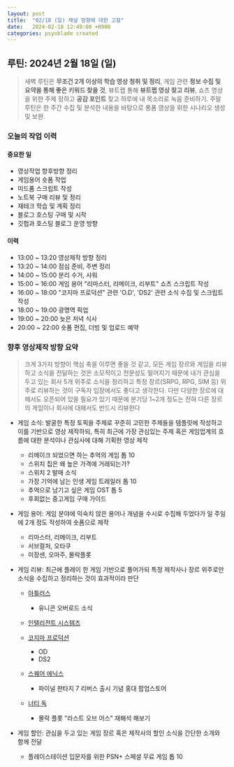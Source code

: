 ```yaml
---
layout: post
title:  "02/18 (일) 채널 방향에 대한 고찰"
date:   2024-02-18 12:49:00 +0900
categories: psyoblade created
---
```


## 루틴: 2024년 2월 18일 (일)

>    새벽 루틴은 **무조건 2개 이상의 학습 영상 청취 및 정리**, 게임 관련 **정보 수집 및 요약을 통해 좋은 키워드 찾을 것**, 뷰트랩 통해 **뷰트랩 영상 찾고 리뷰**, 쇼츠 영상을 위한 주제 정하고 **공감 포인트** 찾고 하루에 내 목소리로 녹음 준비하기. 주말 루틴은 한 주간 수집 및 분석한 내용을 바탕으로 롱폼 영상을 위한 시나리오 생성 및 보완.

### 오늘의 작업 이력

#### 중요한 일

* 영상작업 향후방향 정리
* 게임용어 숏폼 작업
* 미드폼 스크립트 작성
* 노트북 구매 리뷰 및 정리
* 재테크 학습 및 계획 정리
* 블로그 호스팅 구매 및 시작
* 깃헙과 호스팅 블로그 운영 방향

#### 이력

* 13:00 ~ 13:20 영상제작 방향 정리
* 13:20 ~ 14:00 점심 준비, 주변 정리
* 14:00 ~ 15:00 분리 수거, 샤워
* 15:00 ~ 16:00 게임 용어 "리마스터, 리메이크, 리부트" 쇼츠 스크립트 작성
* 16:00 ~ 18:00 "코지마 프로덕션" 관련 'O.D', 'DS2' 관련 소식 수집 및 스크립트 작성
* 18:00 ~ 19:00 광명역 픽업
* 19:00 ~ 20:00 늦은 저녁 식사
* 20:00 ~ 22:00 숏폼 편집, 더빙 및 업로드 예약

### 향후 영상제작 방향 요약

>  크게 3가지 방향이 핵심 축을 이루면 좋을 것 같고, 모든 게임 장르와 게임을 리뷰하고 소식을 전달하는 것은 소모적이고 전문성도 떨어지기 때문에 내가 관심을 두고 있는 회사 5개 위주로 소식을 정리하고 특정 장르(SRPG, RPG, SIM 등) 위주로 리뷰하는 것이 구독자 입장에서도 좋다고 생각한다. 다만 다양한 장르에 대헤서도 오픈되어 있을 필요가 있기 때문에 분기당 1~2개 정도는 전혀 다른 장르의 게임이나 회사에 대해서도 반드시 리뷰한다

* 게임 소식: 발굴한 특정 토픽을 주제로 꾸준히 고민한 주제들을 템플릿에 작성하고 이를 기반으로 영상 제작하되, 특히 최근에 가장 관심있는 주제 혹은 게임업계의 흐름에 대한 분석이나 관심사에 대해 기획한 영상 제작
  * 리메이크 되었으면 하는 추억의 게임 톱 10
  * 스위치 칩은 왜 높은 가격에 거래되는가?
  * 스위치 2 발매 소식
  * 가장 기억에 남는 인생 게임 트레일러 톱 10
  * 추억으로 남기고 싶은 게임 OST 톱 5
  * 후회없는 중고게임 구매 가이드

* 게임 용어: 게임 분야에 익숙치 않은 용어나 개념을 수시로 수집해 두었다가 일 주일에 2개 정도 작성하여 숏폼으로 제작
  * 리마스터, 리메이크, 리부트
  * 서브컬처, 오타쿠
  * 미장센, 오마주, 몰락플롯

* 게임 리뷰: 최근에 플레이 한 게임 기반으로 풀어가되 특정 제작사나 장르 위주로만 소식을 수집하고 정리하는 것이 효과적이라 판단
  * [아틀러스](https://namu.wiki/w/ATLUS)
    * 유니콘 오버로드 소식

  * [인텔리전트 시스템즈](https://namu.wiki/w/%EC%9D%B8%ED%85%94%EB%A6%AC%EC%A0%84%ED%8A%B8%20%EC%8B%9C%EC%8A%A4%ED%85%9C%EC%A6%88)
  * [코지마 프로덕션](https://namu.wiki/w/%EC%BD%94%EC%A7%80%EB%A7%88%20%ED%94%84%EB%A1%9C%EB%8D%95%EC%85%98)
    * OD
    * DS2

  * [스퀘어 에닉스](https://namu.wiki/w/%EC%8A%A4%ED%80%98%EC%96%B4%20%EC%97%90%EB%8B%89%EC%8A%A4?from=%EC%8A%A4%ED%80%98%EC%96%B4%EC%97%90%EB%8B%89%EC%8A%A4)
    * 파이널 판타지 7 리버스 출시 기념 홍대 팝업스토어

  * [너티 독](https://namu.wiki/w/%EB%84%88%ED%8B%B0%20%EB%8F%85?from=%EB%84%88%ED%8B%B0%EB%8F%85)
    * 몰락 플롯 "라스트 오브 어스" 재해석 해보기

* 게임 할인: 관심을 두고 있는 게임 장르 혹은 제작사의 할인 소식을 간단한 소개와 함께 전달
  * 플레이스테이션 입문자를 위한 PSN+ 스페셜 무료 게임 톱 10


